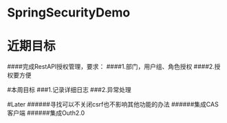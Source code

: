 # SpringSecurityDemo
近期目标
=============
####完成RestAPI授权管理，要求：
####1.部门，用户组、角色授权
####2.授权要方便

#本周目标
###1.记录详细日志
###2.异常处理

#Later
######寻找可以不关闭csrf也不影响其他功能的办法
######集成CAS客户端
######集成Outh2.0